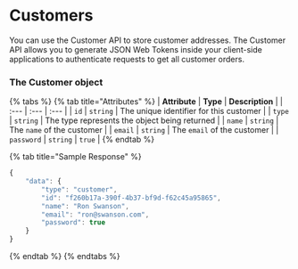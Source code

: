 # Customers

You can use the Customer API to store customer addresses. The Customer API allows you to generate JSON Web Tokens inside your client-side applications to authenticate requests to get all customer orders.

### The Customer object

{% tabs %}
{% tab title="Attributes" %}
| **Attribute** | **Type** | **Description** |
| :--- | :--- | :--- |
| `id` | `string` | The unique identifier for this customer |
| `type` | `string` | The type represents the object being returned |
| `name` | `string` | The `name` of the customer |
| `email` | `string` | The `email` of the customer |
| `password` | `string` | `true` |
{% endtab %}

{% tab title="Sample Response" %}
```javascript
{
    "data": {
        "type": "customer",
        "id": "f260b17a-390f-4b37-bf9d-f62c45a95865",
        "name": "Ron Swanson",
        "email": "ron@swanson.com",
        "password": true
    }
}
```
{% endtab %}
{% endtabs %}

